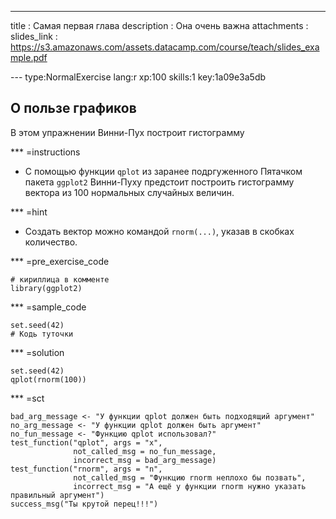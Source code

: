 ---
title       : Самая первая глава
description : Она очень важна
attachments :
  slides_link : https://s3.amazonaws.com/assets.datacamp.com/course/teach/slides_example.pdf


--- type:NormalExercise lang:r xp:100 skills:1 key:1a09e3a5db
## О пользе графиков

В этом упражнении Винни-Пух построит гистограмму


*** =instructions
- С помощью функции `qplot` из заранее подргуженного Пятачком пакета `ggplot2` Винни-Пуху предстоит построить гистограмму вектора из 100 нормальных случайных величин.

*** =hint
- Создать вектор можно командой `rnorm(...)`, указав в скобках количество.

*** =pre_exercise_code
```{r}
# кириллица в комменте
library(ggplot2)

```

*** =sample_code
```{r}
set.seed(42)
# Кодь туточки

```

*** =solution
```{r}
set.seed(42)
qplot(rnorm(100))

```

*** =sct
```{r}
bad_arg_message <- "У функции qplot должен быть подходящий аргумент"
no_arg_message <- "У функции qplot должен быть аргумент"
no_fun_message <- "Функцию qplot использовал?"
test_function("qplot", args = "x",
              not_called_msg = no_fun_message,
              incorrect_msg = bad_arg_message)
test_function("rnorm", args = "n",
              not_called_msg = "Функцию rnorm неплохо бы позвать",
              incorrect_msg = "А ещё у функции rnorm нужно указать правильный аргумент")
success_msg("Ты крутой перец!!!")
```
